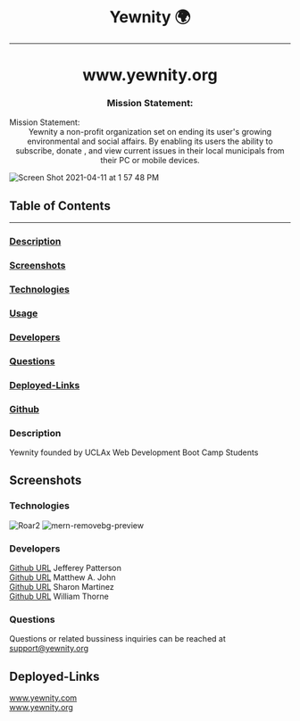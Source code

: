 <h1 align ="center">Yewnity 🌍</h1>

---

<h1 align ="center">www.yewnity.org</h1>

<h3 align ="center">Mission Statement:</h1>Mission Statement:</h3>
<center align ="center">Yewnity a non-profit organization set on ending its user's growing environmental and social affairs. By enabling its users the ability to subscribe, donate , and view current issues in their local municipals from their PC or mobile devices.</center>




![Screen Shot 2021-04-11 at 1 57 48 PM](https://user-images.githubusercontent.com/77504986/114321155-20d98980-9ace-11eb-9aba-9268e065877d.png)



## Table of Contents
---

### [Description](#description)

### [Screenshots](#screenshots)

### [Technologies](#technologies)

### [Usage](#usage)

### [Developers](#developers)

### [Questions](#questions)

### [Deployed-Links](#Deployed-Links)

### [Github](#github)



### <a name="Description"></a>Description
Yewnity founded by UCLAx Web Development Boot Camp Students

## Screenshots





### <a name="Technologies"></a>Technologies
![Roar2](https://user-images.githubusercontent.com/77504986/114322314-47022800-9ad4-11eb-9076-2ce9acb72eaf.png)
![mern-removebg-preview](https://user-images.githubusercontent.com/77504986/114322301-3b166600-9ad4-11eb-931b-dd5cce7d9317.png)




### <a name="Developers"></a>Developers
[Github URL](https://github.com/jpatterson933) Jefferey Patterson
<br>
[Github URL](https://github.com/MattJ900) Matthew A. John
<br>
[Github URL](https://github.com/Sharon1106) Sharon Martinez
<br>
[Github URL](https://github.com/IdFightGandhi) William Thorne


### <a name="Questions"></a>Questions
Questions or related bussiness inquiries can be reached at support@yewnity.org

## Deployed-Links
www.yewnity.com
<br>
www.yewnity.org
